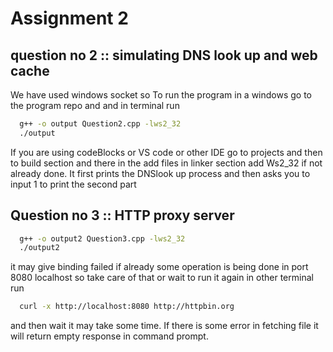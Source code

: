 # Assignment 2

## question no 2 :: simulating DNS look up and web cache 
We have used windows socket so To run the program  in a windows go to the program repo and and in terminal run 
```sh
  g++ -o output Question2.cpp -lws2_32
  ./output
```
If you are using codeBlocks or VS code or other IDE go to projects and then to build section and there in the add files in linker section add Ws2_32 if not already done.
It first prints the DNSlook up process and then asks you to input 1 to print the second part 
## Question no 3 :: HTTP proxy server 
```sh
  g++ -o output2 Question3.cpp -lws2_32
  ./output2
```
it may give binding failed if already some operation is being done in port 8080 localhost so take care of that or wait to run it again 
in other terminal run 
```sh
  curl -x http://localhost:8080 http://httpbin.org
```
and then wait it may take some time.
If there is some error in fetching file it will return empty response in command prompt.